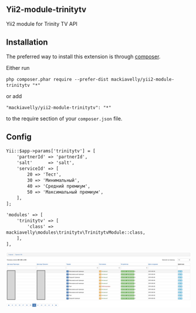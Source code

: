 Yii2-module-trinitytv
---------------------
Yii2 module for Trinity TV API


Installation
------------

The preferred way to install this extension is through [composer](http://getcomposer.org/download/).

Either run

```
php composer.phar require --prefer-dist mackiavelly/yii2-module-trinitytv "*"
```

or add

```
"mackiavelly/yii2-module-trinitytv": "*"
```

to the require section of your `composer.json` file.

Config
------

```
Yii::$app->params['trinitytv'] = [
	'partnerId' => 'partnerId',
	'salt'      => 'salt',
	'serviceId' => [
		20 => 'Тест',
		30 => 'Минимальный',
		40 => 'Средний премиум',
		50 => 'Максимальный премиум',
	],
];
```

```
'modules' => [
	'trinitytv' => [
		'class' => mackiavelly\modules\trinitytv\TrinitytvModule::class,
	],
],
```

![Screenshot](screen0.png)